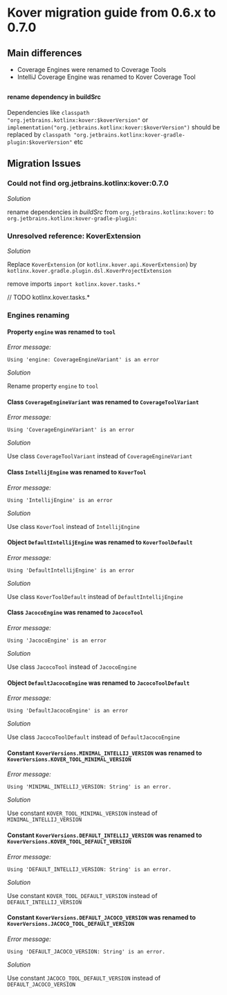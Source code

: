 # Kover migration guide from 0.6.x to 0.7.0

## Main differences
- Coverage Engines were renamed to Coverage Tools
- IntelliJ Coverage Engine was renamed to Kover Coverage Tool


## 
#### rename dependency in buildSrc
Dependencies like `classpath "org.jetbrains.kotlinx:kover:$koverVersion"` or `implementation("org.jetbrains.kotlinx:kover:$koverVersion")` should be replaced by `classpath "org.jetbrains.kotlinx:kover-gradle-plugin:$koverVersion"` etc


## Migration Issues
### Could not find org.jetbrains.kotlinx:kover:0.7.0
_Solution_

rename dependencies in _buildSrc_ from `org.jetbrains.kotlinx:kover:` to `org.jetbrains.kotlinx:kover-gradle-plugin:`

### Unresolved reference: KoverExtension
_Solution_

Replace `KoverExtension` (or `kotlinx.kover.api.KoverExtension`) by `kotlinx.kover.gradle.plugin.dsl.KoverProjectExtension`



remove imports `import kotlinx.kover.tasks.*`


// TODO kotlinx.kover.tasks.*











### Engines renaming
#### Property `engine` was renamed to `tool`
_Error message:_

```
Using 'engine: CoverageEngineVariant' is an error
```

_Solution_

Rename property `engine` to `tool`

#### Class `CoverageEngineVariant` was renamed to `CoverageToolVariant`
_Error message:_

```
Using 'CoverageEngineVariant' is an error
```

_Solution_

Use class `CoverageToolVariant` instead of `CoverageEngineVariant`

#### Class `IntellijEngine` was renamed to `KoverTool`
_Error message:_

```
Using 'IntellijEngine' is an error
```

_Solution_

Use class `KoverTool` instead of `IntellijEngine`

#### Object `DefaultIntellijEngine` was renamed to `KoverToolDefault`
_Error message:_

```
Using 'DefaultIntellijEngine' is an error
```

_Solution_

Use class `KoverToolDefault` instead of `DefaultIntellijEngine`


#### Class `JacocoEngine` was renamed to `JacocoTool`
_Error message:_

```
Using 'JacocoEngine' is an error
```

_Solution_

Use class `JacocoTool` instead of `JacocoEngine`

#### Object `DefaultJacocoEngine` was renamed to `JacocoToolDefault`
_Error message:_

```
Using 'DefaultJacocoEngine' is an error
```

_Solution_

Use class `JacocoToolDefault` instead of `DefaultJacocoEngine`

#### Constant `KoverVersions.MINIMAL_INTELLIJ_VERSION` was renamed to `KoverVersions.KOVER_TOOL_MINIMAL_VERSION`
_Error message:_

```
Using 'MINIMAL_INTELLIJ_VERSION: String' is an error.
```

_Solution_

Use constant `KOVER_TOOL_MINIMAL_VERSION` instead of `MINIMAL_INTELLIJ_VERSION`

#### Constant `KoverVersions.DEFAULT_INTELLIJ_VERSION` was renamed to `KoverVersions.KOVER_TOOL_DEFAULT_VERSION`
_Error message:_

```
Using 'DEFAULT_INTELLIJ_VERSION: String' is an error.
```

_Solution_

Use constant `KOVER_TOOL_DEFAULT_VERSION` instead of `DEFAULT_INTELLIJ_VERSION`

#### Constant `KoverVersions.DEFAULT_JACOCO_VERSION` was renamed to `KoverVersions.JACOCO_TOOL_DEFAULT_VERSION`
_Error message:_

```
Using 'DEFAULT_JACOCO_VERSION: String' is an error.
```

_Solution_

Use constant `JACOCO_TOOL_DEFAULT_VERSION` instead of `DEFAULT_JACOCO_VERSION`


